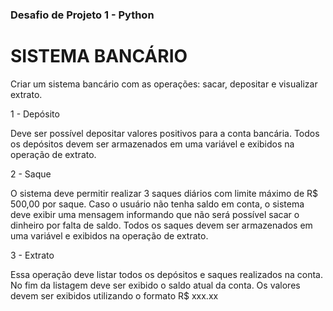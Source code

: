 ### Desafio de Projeto 1 - Python ###

# SISTEMA BANCÁRIO # 

Criar um sistema bancário com as operações: sacar, depositar e visualizar extrato. 

1 - Depósito

Deve ser possível depositar valores positivos para a conta bancária. 
Todos os depósitos devem ser armazenados em uma variável e exibidos na operação de extrato. 

2 - Saque

O sistema deve permitir realizar 3 saques diários com limite máximo de R$ 500,00 por saque. 
Caso o usuário não tenha saldo em conta, o sistema deve exibir uma mensagem informando que não será possível sacar o dinheiro por falta de saldo. 
Todos os saques devem ser armazenados em uma variável e exibidos na operação de extrato. 

3 - Extrato 

Essa operação deve listar todos os depósitos e saques realizados na conta. 
No fim da listagem deve ser exibido o saldo atual da conta. 
Os valores devem ser exibidos utilizando o formato R$ xxx.xx 